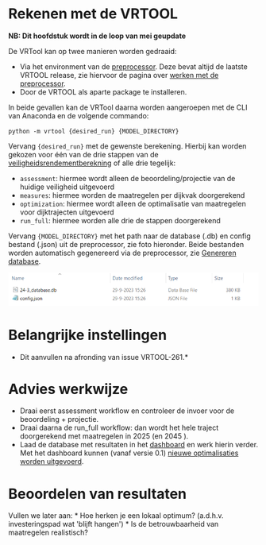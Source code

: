 # Rekenen met de VRTOOL

**NB: Dit hoofdstuk wordt in de loop van mei geupdate**

De VRTool kan op twee manieren worden gedraaid:
* Via het environment van de [preprocessor](../Installaties/index.html). Deze bevat altijd de laatste VRTOOL release, zie hiervoor de pagina over [werken met de preprocessor](../Preprocessing/werken_met_preprocessor.html).
* Door de VRTOOL als aparte package te installeren.
    
In beide gevallen kan de VRTool daarna worden aangeroepen met de CLI van Anaconda en de volgende commando: 
```
python -m vrtool {desired_run} {MODEL_DIRECTORY}
```

Vervang ```{desired_run}``` met de gewenste berekening. Hierbij kan worden gekozen voor één van de drie stappen van de [veiligheidsrendementberekning](Opzet%20van%20een%20berekening.md) of alle drie tegelijk: 
- ```assessment```: hiermee wordt alleen de beoordeling/projectie van de huidige veiligheid uitgevoerd
- ```measures```: hiermee worden de maatregelen per dijkvak doorgerekend
- ```optimization```: hiermee wordt alleen de optimalisatie van maatregelen voor dijktrajecten uitgevoerd
- ```run_full```: hiermee worden alle drie de stappen doorgerekend

Vervang ```{MODEL_DIRECTORY}``` met het path naar de database (.db) en config bestand (.json) uit de preprocessor, zie foto hieronder. Beide bestanden worden automatisch gegenereerd via de preprocessor, zie [Genereren database](../Preprocessing/Genereren_database.html). 

![](TweeBestanden_Preprocessing.PNG)

# Belangrijke instellingen 
* Dit aanvullen na afronding van issue VRTOOL-261.*

# Advies werkwijze

* Draai eerst assessment workflow en controleer de invoer voor de beoordeling + projectie.
* Draai daarna de run_full workflow: dan wordt het hele traject doorgerekend met maatregelen in 2025 (en 2045 ).
* Laad de database met resultaten in het [dashboard](../Postprocessing/WeergevenResultaten.html) en werk hierin verder. Met het dashboard kunnen (vanaf versie 0.1) [nieuwe optimalisaties worden uitgevoerd](../Postprocessing/BerekeningenMetDashboard.html).

# Beoordelen van resultaten
Vullen we later aan:
    * Hoe herken je een lokaal optimum? (a.d.h.v. investeringspad wat 'blijft hangen')
    * Is de betrouwbaarheid van maatregelen realistisch?
    


